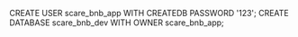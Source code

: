 CREATE USER scare_bnb_app WITH CREATEDB PASSWORD '123';
CREATE DATABASE scare_bnb_dev WITH OWNER scare_bnb_app;